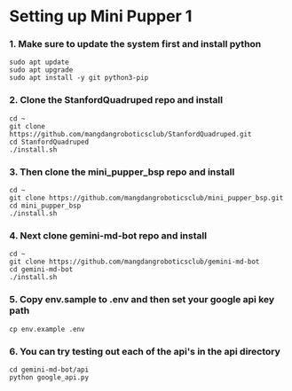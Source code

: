 # Setting up Mini Pupper 1

### 1. Make sure to update the system first and install python
```
sudo apt update
sudo apt upgrade
sudo apt install -y git python3-pip
```
### 2. Clone the StanfordQuadruped repo and install
```
cd ~
git clone https://github.com/mangdangroboticsclub/StanfordQuadruped.git
cd StanfordQuadruped
./install.sh
```
### 3. Then clone the mini_pupper_bsp repo and install
```
cd ~
git clone https://github.com/mangdangroboticsclub/mini_pupper_bsp.git
cd mini_pupper_bsp
./install.sh
```
### 4. Next clone gemini-md-bot repo and install
```
cd ~
git clone https://github.com/mangdangroboticsclub/gemini-md-bot
cd gemini-md-bot
./install.sh
```
### 5. Copy env.sample to .env and then set your google api key path
```
cp env.example .env
```
### 6. You can try testing out each of the api's in the api directory
```
cd gemini-md-bot/api
python google_api.py
```
